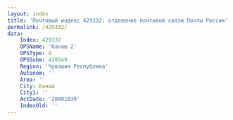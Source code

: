 ```yaml
---
layout: index
title: 'Почтовый индекс 429332: отделение почтовой связи Почты России'
permalink: /429332/
data:
    Index: 429332
    OPSName: 'Канаш 2'
    OPSType: О
    OPSSubm: 429349
    Region: 'Чувашия Республика'
    Autonom: ''
    Area: ''
    City: Канаш
    City1: ''
    ActDate: '20001030'
    IndexOld: ''
---
```

